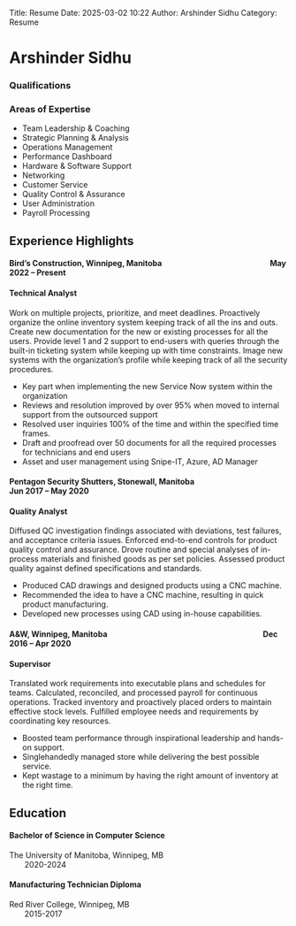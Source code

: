 Title: Resume
Date: 2025-03-02 10:22
Author: Arshinder Sidhu
Category: Resume

# Arshinder Sidhu

### Qualifications

### Areas of Expertise

*	Team Leadership & Coaching
*	Strategic Planning & Analysis
*	Operations Management
*	Performance Dashboard
*	Hardware & Software Support
*	Networking
*	Customer Service
*	Quality Control & Assurance
*	User Administration
*	Payroll Processing

## Experience Highlights

#### Bird’s Construction, Winnipeg, Manitoba &nbsp; &nbsp;  &nbsp;  &nbsp;  &nbsp;  &nbsp;  &nbsp;  &nbsp;  &nbsp;  &nbsp;  &nbsp;  &nbsp;  &nbsp;  &nbsp;  &nbsp;  &nbsp;  &nbsp;  &nbsp;  &nbsp;  &nbsp;  &nbsp;  &nbsp;  &nbsp;  &nbsp;  &nbsp;  &nbsp;  &nbsp;  &nbsp;  &nbsp;  May 2022 – Present
####  Technical Analyst 


Work on multiple projects, prioritize, and meet deadlines. Proactively organize the online inventory system keeping track of all the ins and outs. Create new documentation for the new or existing processes for all the users. Provide level 1 and 2 support to end-users with queries through the built-in ticketing system while keeping up with time constraints. Image new systems with the organization’s profile while keeping track of all the security procedures.

*	Key part when implementing the new Service Now system within the organization
*	Reviews and resolution improved by over 95% when moved to internal support from the outsourced support
*	Resolved user inquiries 100% of the time and within the specified time frames.
*	Draft and proofread over 50 documents for all the required processes for technicians and end users
*	Asset and user management using Snipe-IT, Azure, AD Manager

#### Pentagon Security Shutters, Stonewall, Manitoba &nbsp; &nbsp;  &nbsp;  &nbsp;  &nbsp;  &nbsp;  &nbsp;  &nbsp;&nbsp; &nbsp;  &nbsp;  &nbsp;  &nbsp;  &nbsp;  &nbsp;  &nbsp;&nbsp; &nbsp;  &nbsp;  &nbsp;  &nbsp;  &nbsp;  &nbsp;  &nbsp;	Jun 2017 – May 2020
#### Quality Analyst
Diffused QC investigation findings associated with deviations, test failures, and acceptance criteria issues. Enforced end-to-end controls for product quality control and assurance. Drove routine and special analyses of in-process materials and finished goods as per set policies. Assessed product quality against defined specifications and standards.

*	Produced CAD drawings and designed products using a CNC machine.
*	Recommended the idea to have a CNC machine, resulting in quick product manufacturing.
*	Developed new processes using CAD using in-house capabilities.

#### A&W, Winnipeg, Manitoba&nbsp;&nbsp; &nbsp;  &nbsp;&nbsp;&nbsp; &nbsp;  &nbsp;&nbsp;&nbsp; &nbsp;  &nbsp;&nbsp;&nbsp; &nbsp;  &nbsp;&nbsp;&nbsp; &nbsp;  &nbsp;&nbsp;&nbsp; &nbsp;  &nbsp;&nbsp;&nbsp; &nbsp;  &nbsp;&nbsp;&nbsp; &nbsp;  &nbsp;&nbsp;&nbsp; &nbsp;  &nbsp;&nbsp;&nbsp; &nbsp;  &nbsp;&nbsp;&nbsp; &nbsp;  &nbsp;&nbsp;&nbsp; &nbsp;  &nbsp;&nbsp;&nbsp; &nbsp;  &nbsp;&nbsp;&nbsp; &nbsp;  &nbsp;	Dec 2016 – Apr 2020
#### Supervisor
Translated work requirements into executable plans and schedules for teams. Calculated, reconciled, and processed payroll for continuous operations. Tracked inventory and proactively placed orders to maintain effective stock levels. Fulfilled employee needs and requirements by coordinating key resources.

*	Boosted team performance through inspirational leadership and hands-on support.
*	Singlehandedly managed store while delivering the best possible service.
*	Kept wastage to a minimum by having the right amount of inventory at the right time.

## Education
#### Bachelor of Science in Computer Science
The University of Manitoba, Winnipeg, MB&nbsp;&nbsp;&nbsp; &nbsp;&nbsp;&nbsp;&nbsp; &nbsp;&nbsp;&nbsp;&nbsp; &nbsp;&nbsp;&nbsp;&nbsp; &nbsp;&nbsp;&nbsp;&nbsp; &nbsp;&nbsp;&nbsp;&nbsp; &nbsp;&nbsp;&nbsp;&nbsp; &nbsp;&nbsp;&nbsp;&nbsp; &nbsp;&nbsp;&nbsp;&nbsp; &nbsp;&nbsp;&nbsp;&nbsp; &nbsp;&nbsp;&nbsp;&nbsp; &nbsp;&nbsp;&nbsp;&nbsp; &nbsp; 2020-2024

#### Manufacturing Technician Diploma
Red River College, Winnipeg, MB&nbsp;&nbsp;&nbsp; &nbsp;&nbsp;&nbsp;&nbsp; &nbsp;&nbsp;&nbsp;&nbsp; &nbsp;&nbsp;&nbsp;&nbsp; &nbsp;&nbsp;&nbsp;&nbsp; &nbsp;&nbsp;&nbsp;&nbsp; &nbsp;&nbsp;&nbsp;&nbsp; &nbsp;&nbsp;&nbsp;&nbsp; &nbsp;&nbsp;&nbsp;&nbsp; &nbsp;&nbsp;&nbsp;&nbsp; &nbsp;&nbsp;&nbsp;&nbsp; &nbsp;&nbsp;&nbsp;&nbsp; &nbsp;&nbsp;&nbsp;&nbsp; &nbsp;&nbsp;&nbsp;&nbsp; &nbsp;&nbsp;&nbsp;&nbsp; &nbsp; 2015-2017
